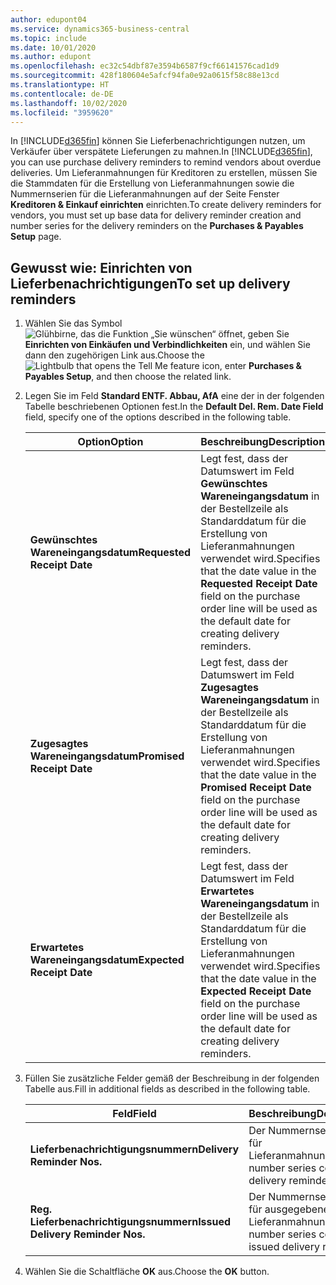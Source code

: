 ```yaml
---
author: edupont04
ms.service: dynamics365-business-central
ms.topic: include
ms.date: 10/01/2020
ms.author: edupont
ms.openlocfilehash: ec32c54dbf87e3594b6587f9cf66141576cad1d9
ms.sourcegitcommit: 428f180604e5afcf94fa0e92a0615f58c88e13cd
ms.translationtype: HT
ms.contentlocale: de-DE
ms.lasthandoff: 10/02/2020
ms.locfileid: "3959620"
---
```

<span data-ttu-id="25985-101">In [!INCLUDE[d365fin](../../../includes/d365fin_md.md)] können Sie Lieferbenachrichtigungen nutzen, um Verkäufer über verspätete Lieferungen zu mahnen.</span><span class="sxs-lookup"><span data-stu-id="25985-101">In [!INCLUDE[d365fin](../../../includes/d365fin_md.md)], you can use purchase delivery reminders to remind vendors about overdue deliveries.</span></span> <span data-ttu-id="25985-102">Um Lieferanmahnungen für Kreditoren zu erstellen, müssen Sie die Stammdaten für die Erstellung von Lieferanmahnungen sowie die Nummernserien für die Lieferanmahnungen auf der Seite Fenster **Kreditoren & Einkauf einrichten** einrichten.</span><span class="sxs-lookup"><span data-stu-id="25985-102">To create delivery reminders for vendors, you must set up base data for delivery reminder creation and number series for the delivery reminders on the **Purchases & Payables Setup** page.</span></span>  

## <a name="to-set-up-delivery-reminders"></a><span data-ttu-id="25985-103">Gewusst wie: Einrichten von Lieferbenachrichtigungen</span><span class="sxs-lookup"><span data-stu-id="25985-103">To set up delivery reminders</span></span>  

1. <span data-ttu-id="25985-104">Wählen Sie das Symbol ![Glühbirne, das die Funktion „Sie wünschen“ öffnet](../../../media/ui-search/search_small.png "Tell me-Funktion"), geben Sie **Einrichten von Einkäufen und Verbindlichkeiten** ein, und wählen Sie dann den zugehörigen Link aus.</span><span class="sxs-lookup"><span data-stu-id="25985-104">Choose the ![Lightbulb that opens the Tell Me feature](../../../media/ui-search/search_small.png "Tell me what you want to do") icon, enter **Purchases & Payables Setup**, and then choose the related link.</span></span>  
2. <span data-ttu-id="25985-105">Legen Sie im Feld **Standard ENTF. Abbau, AfA** eine der in der folgenden Tabelle beschriebenen Optionen fest.</span><span class="sxs-lookup"><span data-stu-id="25985-105">In the **Default Del. Rem. Date Field** field, specify one of the options described in the following table.</span></span>  

    |<span data-ttu-id="25985-106">Option</span><span class="sxs-lookup"><span data-stu-id="25985-106">Option</span></span>|<span data-ttu-id="25985-107">Beschreibung</span><span class="sxs-lookup"><span data-stu-id="25985-107">Description</span></span>|  
    |----------------------------------|---------------------------------------|  
    |<span data-ttu-id="25985-108">**Gewünschtes Wareneingangsdatum**</span><span class="sxs-lookup"><span data-stu-id="25985-108">**Requested Receipt Date**</span></span>|<span data-ttu-id="25985-109">Legt fest, dass der Datumswert im Feld **Gewünschtes Wareneingangsdatum** in der Bestellzeile als Standarddatum für die Erstellung von Lieferanmahnungen verwendet wird.</span><span class="sxs-lookup"><span data-stu-id="25985-109">Specifies that the date value in the **Requested Receipt Date** field on the purchase order line will be used as the default date for creating delivery reminders.</span></span>|  
    |<span data-ttu-id="25985-110">**Zugesagtes Wareneingangsdatum**</span><span class="sxs-lookup"><span data-stu-id="25985-110">**Promised Receipt Date**</span></span>|<span data-ttu-id="25985-111">Legt fest, dass der Datumswert im Feld **Zugesagtes Wareneingangsdatum** in der Bestellzeile als Standarddatum für die Erstellung von Lieferanmahnungen verwendet wird.</span><span class="sxs-lookup"><span data-stu-id="25985-111">Specifies that the date value in the **Promised Receipt Date** field on the purchase order line will be used as the default date for creating delivery reminders.</span></span>|  
    |<span data-ttu-id="25985-112">**Erwartetes Wareneingangsdatum**</span><span class="sxs-lookup"><span data-stu-id="25985-112">**Expected Receipt Date**</span></span>|<span data-ttu-id="25985-113">Legt fest, dass der Datumswert im Feld **Erwartetes Wareneingangsdatum** in der Bestellzeile als Standarddatum für die Erstellung von Lieferanmahnungen verwendet wird.</span><span class="sxs-lookup"><span data-stu-id="25985-113">Specifies that the date value in the **Expected Receipt Date** field on the purchase order line will be used as the default date for creating delivery reminders.</span></span>|  

3. <span data-ttu-id="25985-114">Füllen Sie zusätzliche Felder gemäß der Beschreibung in der folgenden Tabelle aus.</span><span class="sxs-lookup"><span data-stu-id="25985-114">Fill in additional fields as described in the following table.</span></span>  

    |<span data-ttu-id="25985-115">Feld</span><span class="sxs-lookup"><span data-stu-id="25985-115">Field</span></span>|<span data-ttu-id="25985-116">Beschreibung</span><span class="sxs-lookup"><span data-stu-id="25985-116">Description</span></span>|  
    |---------------------------------|---------------------------------------|  
    |<span data-ttu-id="25985-117">**Lieferbenachrichtigungsnummern**</span><span class="sxs-lookup"><span data-stu-id="25985-117">**Delivery Reminder Nos.**</span></span>|<span data-ttu-id="25985-118">Der Nummernseriencode für Lieferanmahnungen.</span><span class="sxs-lookup"><span data-stu-id="25985-118">The number series code for delivery reminders.</span></span>|  
    |<span data-ttu-id="25985-119">**Reg. Lieferbenachrichtigungsnummern**</span><span class="sxs-lookup"><span data-stu-id="25985-119">**Issued Delivery Reminder Nos.**</span></span>|<span data-ttu-id="25985-120">Der Nummernseriencode für ausgegebene Lieferanmahnungen.</span><span class="sxs-lookup"><span data-stu-id="25985-120">The number series code for issued delivery reminders.</span></span>|  

4. <span data-ttu-id="25985-121">Wählen Sie die Schaltfläche **OK** aus.</span><span class="sxs-lookup"><span data-stu-id="25985-121">Choose the **OK** button.</span></span>  
